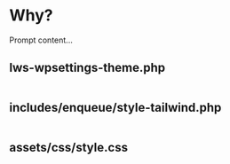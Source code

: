 # Why?

Prompt content...

## lws-wpsettings-theme.php

```

```

## includes/enqueue/style-tailwind.php

```

```

## assets/css/style.css

```

```
